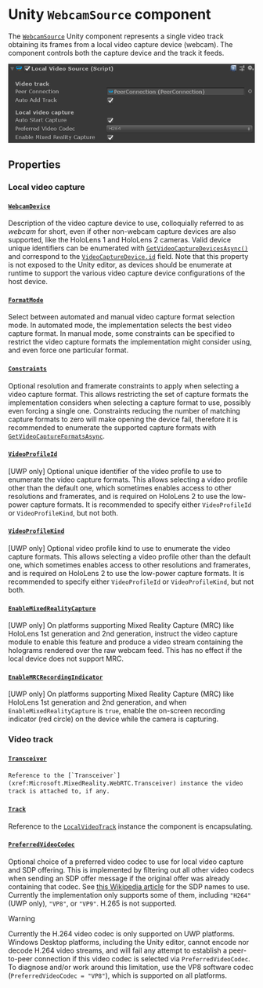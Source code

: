 # Unity `WebcamSource` component

The [`WebcamSource`](xref:Microsoft.MixedReality.WebRTC.Unity.WebcamSource) Unity component represents a single video track obtaining its frames from a local video capture device (webcam). The component controls both the capture device and the track it feeds.

![The WebcamSource Unity component](unity-localvideosource.png)

## Properties

### Local video capture

#### [`WebcamDevice`](xref:Microsoft.MixedReality.WebRTC.Unity.WebcamSource.WebcamDevice)

Description of the video capture device to use, colloquially referred to as _webcam_ for short, even if other non-webcam capture devices are also supported, like the HoloLens 1 and HoloLens 2 cameras. Valid device unique identifiers can be enumerated with [`GetVideoCaptureDevicesAsync()`](xref:Microsoft.MixedReality.WebRTC.PeerConnection.GetVideoCaptureDevicesAsync) and correspond to the [`VideoCaptureDevice.id`](xref:Microsoft.MixedReality.WebRTC.VideoCaptureDevice.id) field. Note that this property is not exposed to the Unity editor, as devices should be enumerate at runtime to support the various video capture device configurations of the host device.

#### [`FormatMode`](xref:Microsoft.MixedReality.WebRTC.Unity.WebcamSource.FormatMode)

Select between automated and manual video capture format selection mode. In automated mode, the implementation selects the best video capture format. In manual mode, some constraints can be specified to restrict the video capture formats the implementation might consider using, and even force one particular format.

#### [`Constraints`](xref:Microsoft.MixedReality.WebRTC.Unity.WebcamSource.Constraints)

Optional resolution and framerate constraints to apply when selecting a video capture format. This allows restricting the set of capture formats the implementation considers when selecting a capture format to use, possibly even forcing a single one. Constraints reducing the number of matching capture formats to zero will make opening the device fail, therefore it is recommended to enumerate the supported capture formats with [`GetVideoCaptureFormatsAsync`](xref:Microsoft.MixedReality.WebRTC.PeerConnection.GetVideoCaptureFormatsAsync(System.String)).

#### [`VideoProfileId`](xref:Microsoft.MixedReality.WebRTC.Unity.WebcamSource.VideoProfileId)

[UWP only] Optional unique identifier of the video profile to use to enumerate the video capture formats. This allows selecting a video profile other than the default one, which sometimes enables access to other resolutions and framerates, and is required on HoloLens 2 to use the low-power capture formats. It is recommended to specify either `VideoProfileId` or `VideoProfileKind`, but not both.

#### [`VideoProfileKind`](xref:Microsoft.MixedReality.WebRTC.Unity.WebcamSource.VideoProfileKind)

[UWP only] Optional video profile kind to use to enumerate the video capture formats. This allows selecting a video profile other than the default one, which sometimes enables access to other resolutions and framerates, and is required on HoloLens 2 to use the low-power capture formats. It is recommended to specify either `VideoProfileId` or `VideoProfileKind`, but not both.

#### [`EnableMixedRealityCapture`](xref:Microsoft.MixedReality.WebRTC.Unity.WebcamSource.EnableMixedRealityCapture)

[UWP only] On platforms supporting Mixed Reality Capture (MRC) like HoloLens 1st generation and 2nd generation, instruct the video capture module to enable this feature and produce a video stream containing the holograms rendered over the raw webcam feed. This has no effect if the local device does not support MRC.

#### [`EnableMRCRecordingIndicator`](xref:Microsoft.MixedReality.WebRTC.Unity.WebcamSource.EnableMRCRecordingIndicator)

[UWP only] On platforms supporting Mixed Reality Capture (MRC) like HoloLens 1st generation and 2nd generation, and when `EnableMixedRealityCapture` is `true`, enable the on-screen recording indicator (red circle) on the device while the camera is capturing.

### Video track

#### [`Transceiver`](xref:Microsoft.MixedReality.WebRTC.Unity.VideoSender.Transceiver)

    Reference to the [`Transceiver`](xref:Microsoft.MixedReality.WebRTC.Transceiver) instance the video track is attached to, if any.

#### [`Track`](xref:Microsoft.MixedReality.WebRTC.Unity.VideoSender.Track)

Reference to the [`LocalVideoTrack`](xref:Microsoft.MixedReality.WebRTC.LocalVideoTrack) instance the component is encapsulating.

#### [`PreferredVideoCodec`](xref:Microsoft.MixedReality.WebRTC.Unity.VideoSender.PreferredVideoCodec)

Optional choice of a preferred video codec to use for local video capture and SDP offering. This is implemented by filtering out all other video codecs when sending an SDP offer message if the original offer was already containing that codec. See [this Wikipedia article](https://en.wikipedia.org/wiki/RTP_audio_video_profile) for the SDP names to use. Currently the implementation only supports some of them, including `"H264"` (UWP only), `"VP8"`, or `"VP9"`. H.265 is not supported.

> [!WARNING]
> Currently the H.264 video codec is only supported on UWP platforms. Windows Desktop platforms, including the Unity editor, cannot encode nor decode H.264 video streams, and will fail any attempt to establish a peer-to-peer connection if this video codec is selected via `PreferredVideoCodec`. To diagnose and/or work around this limitation, use the VP8 software codec (`PreferredVideoCodec = "VP8"`), which is supported on all platforms.
